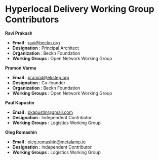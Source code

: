 # Hyperlocal Delivery Working Group Contributors

**Ravi Prakash**  
* __Email__ : ravi@beckn.org
* __Designation__ : Principal Architect
* __Organization__ : Beckn Foundation
* __Working Groups__ : Open Network Working Group

**Pramod Varma** 
* __Email__ : pramod@ekstep.org
* __Designation__ : Co-founder
* __Organization__ : Beckn Foundation
* __Working Groups__ : Open Network Working Group

**Paul Kapustin** 
* __Email__ : pkapustin@gmail.com
* __Designation__ : Independent Contributor
* __Working Groups__ : Logistics Working Group

**Oleg Romashin**
* __Email__ : oleg.romashin@metalamp.io
* __Designation__ : Independent Contributor
* __Working Groups__ : Logistics Working Group

